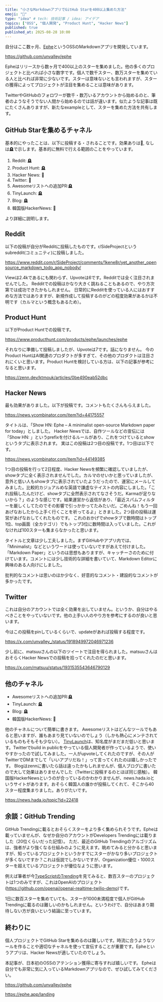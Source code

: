 ```yaml
---
title: "小さなMarkdownアプリでGitHub Starを400以上集めた方法"
emoji: "💫"
type: "idea" # tech: 技術記事 / idea: アイデア
topics: ["OSS", "個人開発", "Product Hunt", "Hacker News"]
published: true
published_at: 2025-08-28 10:00
---
```


自分はここ数ヶ月、[Ephe](https://ephe.app/landing)というOSSのMarkdownアプリを開発しています。

https://github.com/unvalley/ephe

Epheはリリースから数ヶ月で400以上のスターを集めました。他の多くのプロジェクトと比べれば小さな数字です。個人で数千スター、数万スターを集めている人と比べれば非常に少ないです。スターは意味ないとも言われますが、スターの獲得によってプロジェクトが注目を集めることは意味があります。

TwitterやGitHubのフォロワーが数千・数万いるアカウントから始めるのと、筆者のようなそうでない人間から始めるのでは話が違います。似たような記事は既にたくさんありますが、新たなexampleとして、スターを集めた方法を共有します。

## GitHub Starを集めるチャネル

基本的にやったことは、以下に投稿する・されることです。効果ありは🚀, なしは🪦で示します。基本的に無料で行える範囲のことをやっています。

1. Reddit: 🪦
2. Product Hunt: 🪦
3. Hacker News: 🚀
4. Twitter: 🚀
5. Awesomeリストへの追加PR:🪦
6. TinyLaunch: 🪦
7. Blog: 🪦
8. 韓国版HackerNews: 🚀

より詳細に説明します。

## Reddit

以下の投稿が自分がRedditに投稿したものです。r/SideProjectというsubreddit(コミュニティ)に投稿しました。

https://www.reddit.com/r/SideProject/comments/1kene8r/yet_another_opensource_markdown_todo_app_nobody/

Viewは2.4kであるにも関わらず、Upvoteは6です。Redditでは全く注目されませんでした。
Redditでの投稿はかなり大きく跳ねることもあるので、やり方次第では成功できたかもしれません。
日常的にRedditを使っている人にはおすすめな方法ではありますが、新規作成して投稿するのがどの程度効果があるかは不明です（カルマという概念もあるため）。

## Product Hunt

以下がProduct Huntでの投稿です。

https://www.producthunt.com/products/ephe/launches/ephe

それなりに準備して投稿しましたが、Upvoteは7です。話になりません。
今のProduct HuntはAI関連のプロダクトが多すぎて、その他のプロダクトは注目されにくいと思います。Product Huntを検討している方は、以下の記事が参考になると思います。

https://zenn.dev/ktmouk/articles/0be490eab52dbc

## Hacker News

最も効果がありました。以下が投稿です。コメントもたくさんもらえました。

https://news.ycombinator.com/item?id=44175557

タイトルは、「Show HN: Ephe – A minimalist open-source Markdown paper for today」としました。
Hacker Newsでは、自作ツールなどの宣伝には「Show HN: 」というprefixを付けるルールがあり、これをつけているとshowというタブに表示されます。
実はこの投稿は2つ目の投稿です。1つ目は以下です。

https://news.ycombinator.com/item?id=44149385

1つ目の投稿を行って2日程度、Hacker Newsを頻繁に確認していましたが、showタブに全く表示されませんでした。カルマのせいかと思っていましたが、意外と低い人もshowタブに表示されていたようだったので、運営にメールしてみました。比較的カジュアルめな英語で謙虚なテイストの内容にしました。「これ投稿したんだけど、showタブに全然表示されてなさそうだ。Karmaが足りないから？」のような感じです。結果運営から返信があり、「最近スパムフィルターを厳しくしてたのでその影響で引っかかってたみたいだ。ごめんね！もう一回あげなおしたから上手く行くことを祈ってるよ」ときました。2つ目の投稿は運営があげなおしてくれたものです。
これのおかげでshowタブで数時間はトップ1位、top画面（全カテゴリ）でもトップ3位に数時間は入っていました。これがなければ100スターも集まらなかったと思います。

タイトルと文章は少し工夫しました。まずGitHubやアプリ内では、「Minimalist」などというワードは使っていないですがあえて付けました。「Markdown Paper」というのは思想もありますが、キャッチーさのために付けています。コメントには少し技術的な詳細を書いていて、Markdown Editorに興味のある人向けにしました。

批判的なコメントは思いのほか少なく、好意的なコメント・建設的なコメントが多かったです。

## Twitter

これは自分のアカウントでは全く効果を出していません。というか、自分はやるべきことをやっていないです。他の上手い人のやり方を参考にするのが良いと思います。

今はこの投稿をpinしているくらいで、updateがあれば投稿する程度です。

https://x.com/unvalley_/status/1918949972046971236


少し前に、matsuuさんの以下のツイートで注目を得られました。matsuuさんはおそらくHacker Newsでの投稿を拾ってくれたのだと思います。

https://x.com/matsuu/status/1931535543646790129


## 他のチャネル

-  Awesomeリストへの追加PR:🪦
-  TinyLaunch: 🪦
-  Blog: 🪦
-  韓国版HackerNews: 🚀

他のチャネルについて簡単に書きます。
Awesomeリストはどんなツールでもあると思いますが、誰もあまり見ていないのでしょう（しかも熱心にメンテされているものもそもそも少ない）。
[TinyLaunch](https://www.tinylaunch.com/)は、知名度がまだまだ低いと思います。Twitterでbuild in publicをやっている個人開発者が作っているようで、使いやすかったので試してみました。一人がupvoteしてくれたのですが、その人がTwitterでDMまでして「いいアプリだね！」って言ってくれたのは嬉しかったです。 
Blogはzennに書いたら話は違ったかもしれませんが、個人ブログに書いたので大して効果はありませんでした（Twitterに投稿するのとほぼ同じ感触）。
韓国版HackerNewsというのが合っているのかわかりませんが、news.hada.ioというサイトがあります。おそらく韓国人の誰かが投稿してくれて、そこから40スター程度集まりました。ありがたいです。

https://news.hada.io/topic?id=22418


## 余談：GitHub Trending

GitHub Trendingに載るとおそらくスターをより多く集められそうです。Epheは載っていませんが、なぜか自分のアカウントがDevelopers Trendingには載りました（20位くらいだった記憶）。
ただ、最近のGitHub Trendingのアルゴリズムは、強者がより強くなる仕組みのように見えます。眺めてみると分かると思いますが、知っているプロジェクトというかすでにスターがかなり多いプロジェクトが多くないですか？これは仮説でしかないですが、Organization優位・1000スターを超えているプロジェクトが優位なように思います。

例えば筆者が今[TypeScriptのTrending](https://github.com/trending/typescript?since=daily)を見てみると、数百スターのプロジェクトは1つのみですが、これはOpenAIのプロジェクト(https://github.com/openai/openai-realtime-twilio-demo)です。

1日に数百スターを集めていても、スターが1000未満程度で個人がGitHub Trendingに載るのは難しいのかもしれません。というわけで、自分はあまり期待しない方が良いという結論に至っています。


## 終わりに

個人プロジェクトでGitHub Starを集めるのは難しいです。時流に合うようなツールを作ることや適切なチャネルを使って宣伝することが重要です。Epheというアプリは、Hacker Newsが適していたのでしょう。

本記事が、日本初のOSSのアテンション獲得に寄与すれば嬉しいです。
Epheは自分でも非常に気に入っているMarkdownアプリなので、ぜひ試してみてください。

https://github.com/unvalley/ephe

https://ephe.app/landing
